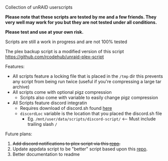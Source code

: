 Collection of unRAID userscripts

**Please note that these scripts are tested by me and a few friends. They very well may work for you but they are not tested under all conditions.** <br>

__**Please test and use at your own risk.**__

Scripts are still a work in progress and are not 100% tested

The plex backup script is a modified version of this script
https://github.com/rcodehub/unraid-plex-script

Features:
* All scripts feature a locking file that is placed in the `/tmp` dir this prevents any script from being run twice (useful if you're compressing a large tar archive)
* All scripts come with optional pigz compression
  * Scripts also come with variable to easily change pigz compression
* All Scripts feature discord integratin
  * Requires download of discord.sh found [here](https://github.com/chaoticweg/discord.sh/releases/tag/v1.6.1)
  * `discordLoc` variable is the location that you placed the discord.sh file
    * Eg. `/mnt/user/data/scripts/discord-script/` <-- Must include trailing slash `/`

Future plans: <br>

1. ~~Add discord notifications to plex script via this [repo](https://github.com/ChaoticWeg/discord.sh).~~
2. Update appdata script to be "better" script based upon this [repo](https://github.com/SpartacusIam/unraid-scripts).
3. Better documentation to readme